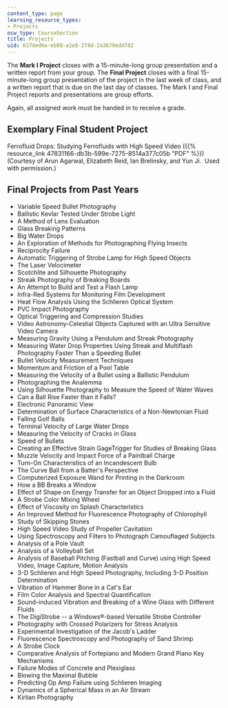 ```yaml
---
content_type: page
learning_resource_types:
- Projects
ocw_type: CourseSection
title: Projects
uid: 617ded0a-eb80-a2e8-2f8d-2a3670edd782
---
```


The **Mark I Project** closes with a 15-minute-long group presentation and a written report from your group. The **Final Project** closes with a final 15-minute-long group presentation of the project in the last week of class, and a written report that is due on the last day of classes. The Mark I and Final Project reports and presentations are group efforts.

Again, all assigned work must be handed in to receive a grade.

Exemplary Final Student Project
-------------------------------

Ferrofluid Drops: Studying Ferrofluids with High Speed Video ({{% resource_link 47831166-db3b-599e-7275-8514a377c05b "PDF" %}}) (Courtesy of Arun Agarwal, Elizabeth Reid, Ian Brelinsky, and Yun Ji.  Used with permission.)

Final Projects from Past Years
------------------------------

*   Variable Speed Bullet Photography
*   Ballistic Kevlar Tested Under Strobe Light
*   A Method of Lens Evaluation
*   Glass Breaking Patterns
*   Big Water Drops
*   An Exploration of Methods for Photographing Flying Insects
*   Reciprocity Failure
*   Automatic Triggering of Strobe Lamp for High Speed Objects
*   The Laser Velocimeter
*   Scotchlite and Silhouette Photography
*   Streak Photography of Breaking Boards
*   An Attempt to Build and Test a Flash Lamp
*   Infra-Red Systems for Monitoring Film Development
*   Heat Flow Analysis Using the Schlieren Optical System
*   PVC Impact Photography
*   Optical Triggering and Compression Studies
*   Video Astronomy-Celestial Objects Captured with an Ultra Sensitive Video Camera
*   Measuring Gravity Using a Pendulum and Streak Photography
*   Measuring Water Drop Properties Using Streak and Multiflash Photography Faster Than a Speeding Bullet
*   Bullet Velocity Measurement Techniques
*   Momentum and Friction of a Pool Table
*   Measuring the Velocity of a Bullet using a Ballistic Pendulum
*   Photographing the Analemma
*   Using Silhouette Photography to Measure the Speed of Water Waves
*   Can a Ball Rise Faster than it Falls?
*   Electronic Panoramic View
*   Determination of Surface Characteristics of a Non-Newtonian Fluid
*   Falling Golf Balls
*   Terminal Velocity of Large Water Drops
*   Measuring the Velocity of Cracks in Glass
*   Speed of Bullets
*   Creating an Effective Strain GageTrigger for Studies of Breaking Glass
*   Muzzle Velocity and Impact Force of a Paintball Charge
*   Turn-On Characteristics of an Incandescent Bulb
*   The Curve Ball from a Batter's Perspective
*   Computerized Exposure Wand for Printing in the Darkroom
*   How a BB Breaks a Window
*   Effect of Shape on Energy Transfer for an Object Dropped into a Fluid
*   A Strobe Color Mixing Wheel
*   Effect of Viscosity on Splash Characteristics
*   An Improved Method for Fluorescence Photography of Chlorophyll
*   Study of Skipping Stones
*   High Speed Video Study of Propeller Cavitation
*   Using Spectroscopy and Filters to Photograph Camouflaged Subjects
*   Analysis of a Pole Vault
*   Analysis of a Volleyball Set
*   Analysis of Baseball Pitching (Fastball and Curve) using High Speed Video, Image Capture, Motion Analysis
*   3-D Schlieren and High Speed Photography, Including 3-D Position Determination
*   Vibration of Hammer Bone in a Cat's Ear
*   Film Color Analysis and Spectral Quantification
*   Sound-induced Vibration and Breaking of a Wine Glass with Different Fluids
*   The DigiStrobe -- a Windows®-based Versatile Strobe Controller
*   Photography with Crossed Polarizers for Stress Analysis
*   Experimental Investigation of the Jacob's Ladder
*   Fluorescence Spectroscopy and Photography of Sand Shrimp
*   A Strobe Clock
*   Comparative Analysis of Fortepiano and Modern Grand Piano Key Mechanisms
*   Failure Modes of Concrete and Plexiglass
*   Blowing the Maximal Bubble
*   Predicting Op Amp Failure using Schlieren Imaging
*   Dynamics of a Spherical Mass in an Air Stream
*   Kirlian Photography